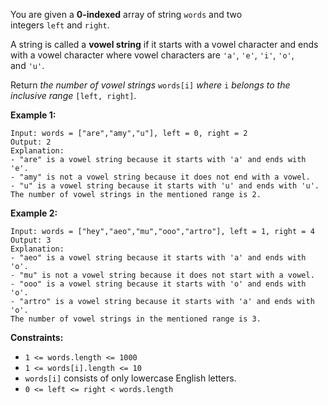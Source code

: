 You are given a **0-indexed** array of string `words` and two integers `left` and `right`.

A string is called a **vowel string** if it starts with a vowel character and ends with a vowel character where vowel characters are `'a'`, `'e'`, `'i'`, `'o'`, and `'u'`.

Return *the number of vowel strings* `words[i]` *where* `i` *belongs to the inclusive range* `[left, right]`.

**Example 1:**

```
Input: words = ["are","amy","u"], left = 0, right = 2
Output: 2
Explanation:
- "are" is a vowel string because it starts with 'a' and ends with 'e'.
- "amy" is not a vowel string because it does not end with a vowel.
- "u" is a vowel string because it starts with 'u' and ends with 'u'.
The number of vowel strings in the mentioned range is 2.

```

**Example 2:**

```
Input: words = ["hey","aeo","mu","ooo","artro"], left = 1, right = 4
Output: 3
Explanation:
- "aeo" is a vowel string because it starts with 'a' and ends with 'o'.
- "mu" is not a vowel string because it does not start with a vowel.
- "ooo" is a vowel string because it starts with 'o' and ends with 'o'.
- "artro" is a vowel string because it starts with 'a' and ends with 'o'.
The number of vowel strings in the mentioned range is 3.

```

**Constraints:**

- `1 <= words.length <= 1000`
- `1 <= words[i].length <= 10`
- `words[i]` consists of only lowercase English letters.
- `0 <= left <= right < words.length`